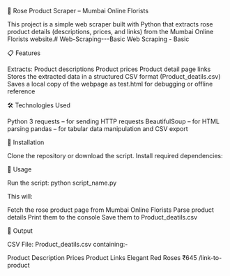 🌹 Rose Product Scraper – Mumbai Online Florists

This project is a simple web scraper built with Python that extracts rose product details (descriptions, prices, and links) from the Mumbai Online Florists
 website.# Web-Scraping---Basic
Web Scraping - Basic

📋 Features

Extracts:
Product descriptions
Product prices
Product detail page links
Stores the extracted data in a structured CSV format (Product_deatils.csv)
Saves a local copy of the webpage as test.html for debugging or offline reference

🛠️ Technologies Used

Python 3
requests – for sending HTTP requests
BeautifulSoup – for HTML parsing
pandas – for tabular data manipulation and CSV export

📌 Installation

Clone the repository or download the script.
Install required dependencies:

🚀 Usage

Run the script:
python script_name.py

This will:

Fetch the rose product page from Mumbai Online Florists
Parse product details
Print them to the console
Save them to Product_deatils.csv

📁 Output

CSV File:
Product_deatils.csv containing:-

Product Description	Prices	Product Links
Elegant Red Roses	₹645	/link-to-product


